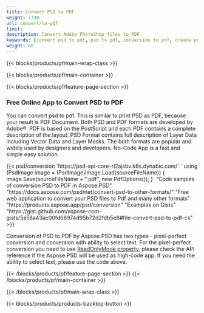 ```yaml
---
title: Convert PSD to PDF
weight: 7730
url: convert/to-pdf
limit: 
description: Convert Adobe PhotoShop files to PDF
keywords: [convert psd to pdf, psd to pdf, conversion to pdf, create pdf from psd, print psd as pdf]
weight: 80
---
```


{{< blocks/products/pf/main-wrap-class >}}

{{< blocks/products/pf/main-container >}}

{{< blocks/products/pf/feature-page-section >}}
<h3 class="headingpdleft">Free Online App to Convert PSD to PDF</h3>
<p>You can convert psd to pdf. This is similar to print PSD as PDF, because your result is PDF Document. Both PSD and PDF formats are developed by Adobe®. PDF is based on the PostScript and each PDF contains a complete description of the layout. PSD Format contains full description of Layer Data including Vector Data and Layer Masks. The both formats are popular and widely used by designers and developers. No-Code App is a fast and simple easy solution.</p>
{{< psd/conversion 
`https://psd-api-core-rl2ajsbv.k8s.dynabic.com/` 
`    using (PsdImage image = (PsdImage)Image.Load(sourceFileName))
    {
        image.Save(sourceFileName + ".pdf", new PdfOptions());
    }`
"Code samples of conversion PSD to PDF in Aspose.PSD"  "https://docs.aspose.com/psd/net/convert-psd-to-other-formats/" 
"Free web application to convert your PSD files to Pdf and many other formats" "https://products.aspose.app/psd/conversion"
"Examples on Gists" "https://gist.github.com/aspose-com-gists/5a58a43ac00fd68974d95b72d2fdb5e8#file-convert-psd-to-pdf-cs"
>}}
<p>Conversion of PSD to PDF by Aspose.PSD has two types - pixel-perfect conversion and conversion with ability to select text. For the pixel-perfect conversion you need to use <a href="https://reference.aspose.com/psd/net/aspose.psd.imageloadoptions/psdloadoptions/readonlymode/">ReadOnlyMode property</a>, please check the API reference if the Aspose.PSD will be used as high-code app. If you need the ability to select text, please use the code above.</p>
{{< /blocks/products/pf/feature-page-section >}}
{{< /blocks/products/pf/main-container >}}


{{< /blocks/products/pf/main-wrap-class >}}

{{< blocks/products/products-backtop-button >}}